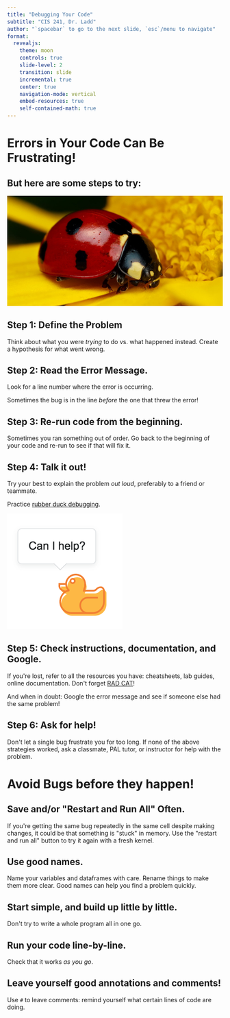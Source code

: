 ```yaml
---
title: "Debugging Your Code"
subtitle: "CIS 241, Dr. Ladd"
author: "`spacebar` to go to the next slide, `esc`/menu to navigate"
format:
  revealjs:
    theme: moon
    controls: true
    slide-level: 2
    transition: slide
    incremental: true
    center: true
    navigation-mode: vertical
    embed-resources: true
    self-contained-math: true
---
```


# Errors in Your Code Can Be Frustrating! 

## But here are some steps to try:

![](img/ladybug.jpg)

## Step 1: Define the Problem

Think about what you were *trying* to do vs. what happened instead. Create a hypothesis for what went wrong.

## Step 2: Read the Error Message.

Look for a line number where the error is occurring.

Sometimes the bug is in the line *before* the one that threw the error!

## Step 3: Re-run code from the beginning.

Sometimes you ran something out of order. Go back to the beginning of your code and re-run to see if that will fix it.

## Step 4: Talk it out!

Try your best to explain the problem *out loud*, preferably to a friend or teammate.

Practice [rubber duck debugging](https://en.wikipedia.org/wiki/Rubber_duck_debugging).

![](img/rubberduck.png)

## Step 5: Check instructions, documentation, and Google.

If you're lost, refer to all the resources you have: cheatsheets, lab guides, online documentation. Don't forget [RAD CAT](https://jrladd.com/CIS241/radcat)!

And when in doubt: Google the error message and see if someone else had the same problem!

## Step 6: Ask for help!

Don't let a single bug frustrate you for too long. If none of the above strategies worked, ask a classmate, PAL tutor, or instructor for help with the problem.

# Avoid Bugs before they happen!

## Save and/or "Restart and Run All" Often.

If you're getting the same bug repeatedly in the same cell despite making changes, it could be that something is "stuck" in memory. Use the "restart and run all" button to try it again with a fresh kernel.

## Use good names.

Name your variables and dataframes with care. Rename things to make them more clear. Good names can help you find a problem quickly.

## Start simple, and build up little by little.

Don't try to write a whole program all in one go.

## Run your code line-by-line.

Check that it works *as you go*.

## Leave yourself good annotations and comments!

Use `#` to leave comments: remind yourself what certain lines of code are doing.

